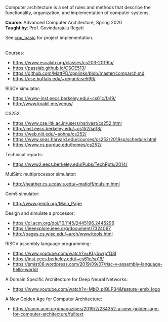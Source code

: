 Computer architecture is a set of rules and methods that describe the
functionality, organization, and implementation of computer systems.

**Course**: Advanced Computer Architecture, Spring 2020<br>
**Taught by**: Prof. Govindarajulu Regeti
<br>

See [cpu_basic] for project implementation.
<br>
<br>

[cpu_basic]: https://github.com/vhdlf/cpu_basic

Courses:
- https://www.escalab.org/classes/cs203-2019fa/
- https://passlab.github.io/CSCE513/
- https://github.com/MattPD/cpplinks/blob/master/comparch.md
- https://cse.buffalo.edu/~regan/cse596/

RISCV simulator:
- https://www-inst.eecs.berkeley.edu/~cs61c/fa19/
- http://www.kvakil.me/venus/

CS252:
- https://www.cse.iitk.ac.in/users/nsrivast/cs252.html
- http://inst.eecs.berkeley.edu/~cs152/sp18/
- https://web.njit.edu/~sohna/cs252/
- https://www.seas.harvard.edu/courses/cs252/2019sp/schedule.html
- https://www.cs.purdue.edu/homes/cs252/

Technical reports:
- https://www2.eecs.berkeley.edu/Pubs/TechRpts/2014/

MulSim: multiprocessor simulator:
- http://heather.cs.ucdavis.edu/~matloff/mulsim.html

Gem5 simulator:
- http://www.gem5.org/Main_Page

Design and simulate a processor:
- https://dl.acm.org/doi/10.1145/2445196.2445296
- https://ieeexplore.ieee.org/document/7324067
- http://pages.cs.wisc.edu/~arch/www/tools.html

RISCV assembly language programming:
- https://www.youtube.com/watch?v=KLybwrpfQ3I
- https://inst.eecs.berkeley.edu/~cs61c/sp19/
- https://smist08.wordpress.com/2019/09/07/risc-v-assembly-language-hello-world/

A Domain Specific Architecture for Deep Neural Networks:
- https://www.youtube.com/watch?v=MbO_pIQLP34&feature=emb_logo

A New Golden Age for Computer Architecture:
- https://cacm.acm.org/magazines/2019/2/234352-a-new-golden-age-for-computer-architecture/fulltext
